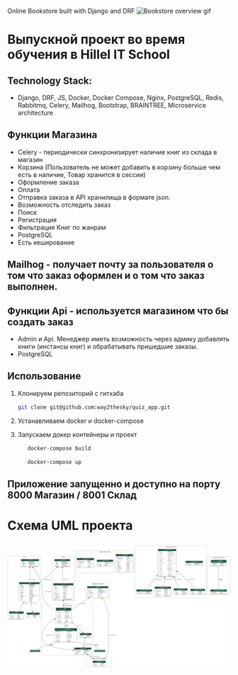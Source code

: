 Online Bookstore built with Django and DRF
![Bookstore overview gif](readster.gif)

# Выпускной проект во время обучения в Hillel IT School 
## Technology Stack:
* Django, DRF, JS, Docker, Docker Compose, Nginx, PostgreSQL, Redis, Rabbitmq, Celery, Mailhog, Bootstrap, BRAINTREE, Microservice architecture


## Функции Магазина
* Celery - периодически синхронизирует наличие книг из склада в магазин
* Корзина (Пользователь не может добавить в корзину больше чем есть в наличие, Товар хранится в сессии)
* Оформление заказа
* Оплата
* Отправка заказа в API хранилища в формате json.
* Возможность отследить заказ
* Поиск
* Регистрация
* Фильтрация Книг по жанрам
* PostgreSQL 
* Есть кеширование

## Mailhog - получает почту за пользователя о том что заказ оформлен и о том что заказ выполнен.

## Функции Api - используется магазином что бы создать заказ
* Admin и Api. Менеджер иметь возможность через адмику добавлять книги (инстансы книг) и обрабатывать пришедшие заказы. 
* PostgreSQL 

## Использование

1. Клонируем репозиторий с гитхаба

    ```bash
    git clone git@github.com:way2thesky/quiz_app.git
    ```

2. Устанавливаем docker и docker-compose

3. Запускаем докер контейнеры и проект
    ```bash
       docker-compose build
      ```
    ```bash
       docker-compose up
      ```
## Приложение запущенно и доступно на порту 8000 Магазин / 8001 Склад


# Схема UML проекта </p>
![Bookstore overview jpg](graph.png)

